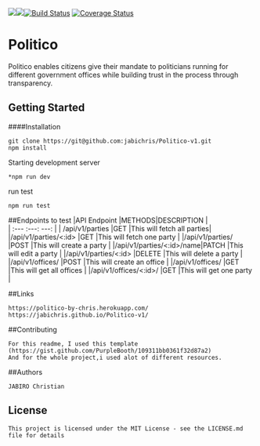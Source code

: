 <a href="https://codeclimate.com/github/codeclimate/codeclimate/maintainability"><img src="https://api.codeclimate.com/v1/badges/a99a88d28ad37a79dbf6/maintainability" /></a><a href="https://codeclimate.com/github/jabichris/Politico-v1/test_coverage"><img src="https://api.codeclimate.com/v1/badges/ec520af03ed3f1659047/test_coverage" /></a>[![Build Status](https://travis-ci.org/jabichris/Politico-v1.svg?branch=develop)](https://travis-ci.org/jabichris/Politico-v1)
[![Coverage Status](https://coveralls.io/repos/github/jabichris/Politico-v1/badge.svg?branch=develop&kill_cache=1)](https://coveralls.io/github/jabichris/Politico-v1?branch=develop)
# Politico

Politico enables citizens give their mandate to politicians running for different government offices while building trust in the process through transparency.

## Getting Started

####Installation
```
git clone https://git@github.com:jabichris/Politico-v1.git
npm install
```
Starting development server

```
*npm run dev
```

run test
```
npm run test
```
##Endpoints to test
|API Endpoint              |METHODS|DESCRIPTION                |       
|  :---                     :---:     ---:                     |
| /api/v1/parties          |GET    |This will fetch all parties|
|/api/v1/parties/<:id>     |GET    |This will fetch one party  |
|/api/v1/parties/          |POST   |This will create a party   |
|/api/v1/parties/<:id>/name|PATCH  |This will edit a party     |
|/api/v1/parties/<:id>     |DELETE |This will delete a party   |
|/api/v1/offices/          |POST   |This will create an office |
|/api/v1/offices/          |GET    |This will get all offices  |
|/api/v1/offices/<:id>/    |GET    |This will get one party    |

##Links
```
https://politico-by-chris.herokuapp.com/
https://jabichris.github.io/Politico-v1/
```
##Contributing
```
For this readme, I used this template (https://gist.github.com/PurpleBooth/109311bb0361f32d87a2)
And for the whole project,i used alot of different resources.
```
##Authors
```
JABIRO Christian
```
## License
```
This project is licensed under the MIT License - see the LICENSE.md file for details
```